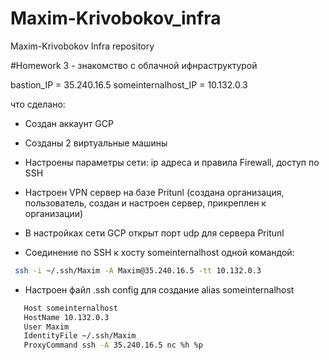 # Maxim-Krivobokov_infra
Maxim-Krivobokov Infra repository

#Homework 3 - знакомство с облачной ифнраструктурой

bastion_IP = 35.240.16.5
someinternalhost_IP = 10.132.0.3

что сделано:

* Создан аккаунт GCP
*  Созданы 2 виртуальные машины
* Настроены параметры сети:  ip адреса и правила Firewall, доступ по SSH
* Настроен VPN сервер на базе Pritunl (создана организация, пользователь, создан и настроен сервер, прикреплен к организации)
* В настройках сети GCP открыт порт udp для сервера Pritunl

* Соединение по SSH к хосту someinternalhost одной командой:
````bash
 ssh -i ~/.ssh/Maxim -A Maxim@35.240.16.5 -tt 10.132.0.3
 ````
 
 *  Настроен файл .ssh config для создание alias someinternalhost
 ````bash
	Host someinternalhost
	HostName 10.132.0.3
	User Maxim
	IdentityFile ~/.ssh/Maxim
	ProxyCommand ssh -A 35.240.16.5 nc %h %p
 ````
 
 
 
 
 
 